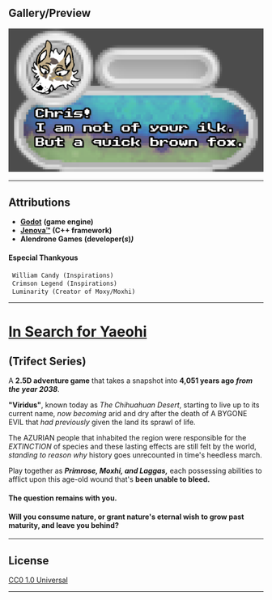 
## Gallery/Preview

![Screenshot](Gallery_Dialog_Primrose.png)

---

## Attributions

- [**Godot**](https://github.com/godotengine) **(game engine)**
- [**Jenova™**](https://github.com/Jenova-Framework) **(C++ framework)**
- **Alendrone Games** __(developer(__***s***__)*)*__
#### Especial Thankyous 
     William Candy (Inspirations)
     Crimson Legend (Inspirations)
     Luminarity (Creator of Moxy/Moxhi)

---



# [In Search for Yaeohi](https://game.trifect.show)
## (Trifect Series)

A __2.5D adventure game__ that takes a snapshot into **4,051 years ago** ***from the*** ***year 2038***.

__"Viridus"__, known today as *The
Chihuahuan Desert*,  starting to live up to its current name, *now becoming* arid and dry after the death of A BYGONE EVIL that *had previously* given the land its sprawl of life.

The AZURIAN people that inhabited the region were responsible for the _EXTINCTION_ of species and these lasting effects are still felt by the world, *standing to reason why* history goes unrecounted in time's heedless march.

Play together as ***Primrose, Moxhi, and Laggas,*** each possessing abilities to afflict upon this age-old wound that's __been unable to bleed.__

#### The question remains with you.

#### Will you consume nature, or grant nature's eternal wish to grow past maturity, and leave you behind?

---

## License

[CC0 1.0 Universal](https://creativecommons.org/publicdomain/zero/1.0/deed.en/)

---
